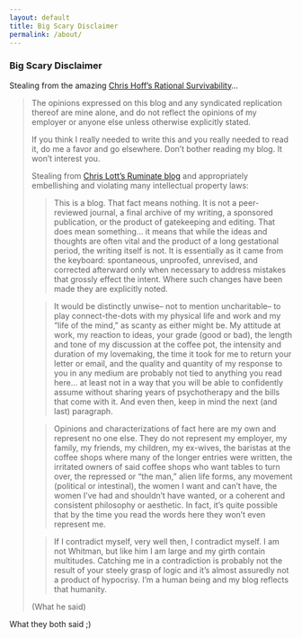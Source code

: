 ```yaml
---
layout: default
title: Big Scary Disclaimer
permalink: /about/
---
```


### Big Scary Disclaimer

Stealing from the amazing [Chris Hoff’s Rational Survivability](http://www.rationalsurvivability.com/blog/?page_id=1302)…

>The opinions expressed on this blog and any syndicated replication thereof are mine alone, and do not reflect the opinions of my employer or anyone else unless otherwise explicitly stated.
>
>
>If you think I really needed to write this and you really needed to read it, do me a favor and go elsewhere. Don’t bother reading my blog.  It won’t interest you.
>
>Stealing from [Chris Lott’s Ruminate blog](http://chrislott.org/story/disclaimer/) and appropriately embellishing and violating many intellectual property laws:
>
> > This is a blog. That fact means nothing. It is not a peer-reviewed journal, a final archive of my writing, a sponsored publication, or the product of gatekeeping and editing. That does mean something… it means that while the ideas and thoughts are often vital and the product of a long gestational period, the writing itself is not. It is essentially as it came from the keyboard: spontaneous, unproofed, unrevised, and corrected afterward only when necessary to address mistakes that grossly effect the intent. Where such changes have been made they are explicitly noted.
>
> > It would be distinctly unwise– not to mention uncharitable– to play connect-the-dots with my physical life and work and my “life of the mind,” as scanty as either might be. My attitude at work, my reaction to ideas, your grade (good or bad), the length and tone of my discussion at the coffee pot, the intensity and duration of my lovemaking, the time it took for me to return your letter or email, and the quality and quantity of my response to you in any medium are probably not tied to anything you read here… at least not in a way that you will be able to confidently assume without sharing years of psychotherapy and the bills that come with it. And even then, keep in mind the next (and last) paragraph.
>
> > Opinions and characterizations of fact here are my own and represent no one else. They do not represent my employer, my family, my friends, my children, my ex-wives, the baristas at the coffee shops where many of the longer entries were written, the irritated owners of said coffee shops who want tables to turn over, the repressed or “the man,” alien life forms, any movement (political or intestinal), the women I want and can’t have, the women I’ve had and shouldn’t have wanted, or a coherent and consistent philosophy or aesthetic. In fact, it’s quite possible that by the time you read the words here they won’t even represent me.
>
> > If I contradict myself, very well then, I contradict myself. I am not Whitman, but like him I am large and my girth contain multitudes. Catching me in a contradiction is probably not the result of your steely grasp of logic and it’s almost assuredly not a product of hypocrisy. I’m a human being and my blog reflects that humanity.
> 
> (What he said)


What they both said ;)
